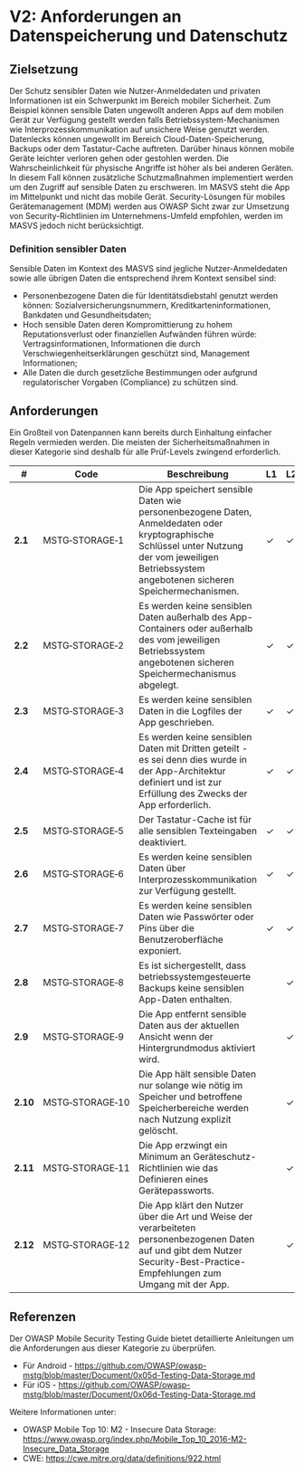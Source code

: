 # V2: Anforderungen an Datenspeicherung und Datenschutz

## Zielsetzung

Der Schutz sensibler Daten wie Nutzer-Anmeldedaten und privaten Informationen ist ein Schwerpunkt im Bereich mobiler Sicherheit. Zum Beispiel können sensible Daten ungewollt anderen Apps auf dem mobilen Gerät zur Verfügung gestellt werden falls Betriebssystem-Mechanismen wie Interprozesskommunikation auf unsichere Weise genutzt werden. Datenlecks können ungewollt im Bereich Cloud-Daten-Speicherung, Backups oder dem Tastatur-Cache auftreten. Darüber hinaus können mobile Geräte leichter verloren gehen oder gestohlen werden. Die Wahrscheinlichkeit für physische Angriffe ist höher als bei anderen Geräten. In diesem Fall können zusätzliche Schutzmaßnahmen implementiert werden um den Zugriff auf sensible Daten zu erschweren.
Im MASVS steht die App im Mittelpunkt und nicht das mobile Gerät. Security-Lösungen für mobiles Gerätemanagement (MDM) werden aus OWASP Sicht zwar zur Umsetzung von Security-Richtlinien im Unternehmens-Umfeld empfohlen, werden im MASVS jedoch nicht berücksichtigt.

### Definition sensibler Daten

Sensible Daten im Kontext des MASVS sind jegliche Nutzer-Anmeldedaten sowie alle übrigen Daten die entsprechend ihrem Kontext sensibel sind:

- Personenbezogene Daten die für Identitätsdiebstahl genutzt werden können: Sozialversicherungsnummern, Kreditkarteninformationen, Bankdaten und Gesundheitsdaten;
- Hoch sensible Daten deren Kompromittierung zu hohem Reputationsverlust oder finanziellen Aufwänden führen würde: Vertragsinformationen, Informationen die durch Verschwiegenheitserklärungen geschützt sind, Management Informationen;
- Alle Daten die durch gesetzliche Bestimmungen oder aufgrund regulatorischer Vorgaben (Compliance) zu schützen sind.

<div style="page-break-after: always;"></div>

## Anforderungen

Ein Großteil von Datenpannen kann bereits durch Einhaltung einfacher Regeln vermieden werden. Die meisten der Sicherheitsmaßnahmen in dieser Kategorie sind deshalb für alle Prüf-Levels zwingend erforderlich.

| # | Code | Beschreibung | L1 | L2 |
| --- | --- | --- | --- | --- |
| **2.1** | MSTG‑STORAGE‑1 | Die App speichert sensible Daten wie personenbezogene Daten, Anmeldedaten oder kryptographische Schlüssel unter Nutzung der vom jeweiligen Betriebssystem angebotenen sicheren Speichermechanismen. | ✓ | ✓ |
| **2.2** | MSTG‑STORAGE‑2 | Es werden keine sensiblen Daten außerhalb des App-Containers oder außerhalb des vom jeweiligen Betriebssystem angebotenen sicheren Speichermechanismus abgelegt. | ✓ | ✓ |
| **2.3** | MSTG‑STORAGE‑3 | Es werden keine sensiblen Daten in die Logfiles der App geschrieben. | ✓ | ✓ |
| **2.4** | MSTG‑STORAGE‑4 | Es werden keine sensiblen Daten mit Dritten geteilt - es sei denn dies wurde in der App-Architektur definiert und ist zur Erfüllung des Zwecks der App erforderlich. | ✓ | ✓ |
| **2.5** | MSTG‑STORAGE‑5 | Der Tastatur-Cache ist für alle sensiblen Texteingaben deaktiviert. | ✓ | ✓ |
| **2.6** | MSTG‑STORAGE‑6 | Es werden keine sensiblen Daten über Interprozesskommunikation zur Verfügung gestellt. | ✓ | ✓ |
| **2.7** | MSTG‑STORAGE‑7 | Es werden keine sensiblen Daten wie Passwörter oder Pins über die Benutzeroberfläche exponiert. | ✓ | ✓ |
| **2.8** | MSTG‑STORAGE‑8 | Es ist sichergestellt, dass betriebssystemgesteuerte Backups keine sensiblen App-Daten enthalten. |   | ✓ |
| **2.9** | MSTG‑STORAGE‑9 | Die App entfernt sensible Daten aus der aktuellen Ansicht wenn der Hintergrundmodus aktiviert wird. |  | ✓ |
| **2.10** | MSTG‑STORAGE‑10 | Die App hält sensible Daten nur solange wie nötig im Speicher und betroffene Speicherbereiche werden nach Nutzung explizit gelöscht. |  | ✓ |
| **2.11** | MSTG‑STORAGE‑11 | Die App erzwingt ein Minimum an Geräteschutz-Richtlinien wie das Definieren eines Gerätepassworts. |  | ✓ |
| **2.12** | MSTG‑STORAGE‑12 | Die App klärt den Nutzer über die Art und Weise der verarbeiteten personenbezogenen Daten auf und gibt dem Nutzer Security-Best-Practice-Empfehlungen zum Umgang mit der App. |  | ✓ |

<div style="page-break-after: always;"></div>

## Referenzen

Der OWASP Mobile Security Testing Guide bietet detaillierte Anleitungen um die Anforderungen aus dieser Kategorie zu überprüfen.

- Für Android - <https://github.com/OWASP/owasp-mstg/blob/master/Document/0x05d-Testing-Data-Storage.md>
- Für iOS - <https://github.com/OWASP/owasp-mstg/blob/master/Document/0x06d-Testing-Data-Storage.md>

Weitere Informationen unter:

- OWASP Mobile Top 10: M2 - Insecure Data Storage: <https://www.owasp.org/index.php/Mobile_Top_10_2016-M2-Insecure_Data_Storage>
- CWE: <https://cwe.mitre.org/data/definitions/922.html>
